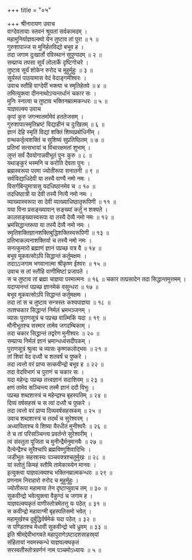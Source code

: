 +++
title = "०५"

+++
श्रीनारायण उवाच  
वाग्देवतायाः स्तवनं श्रूयतां सर्वकामदम् ।  
महामुनिर्याज्ञवल्क्यो येन तुष्टाव तां पुरा ॥ १ ॥  
गुरुशापाज्ज स मुनिर्हतविद्यो बभूव ह ।  
तदा जगाम दुःखार्तो रविस्थानं सुपुण्यदम् ॥ २ ॥  
सम्प्राप्य तपसा सूर्यं लोलार्के दृष्टिगोचरे ।  
तुष्टाव सूर्यं शोकेन रुरोद च मुहुर्मुहुः ॥ ३ ॥  
सूर्यस्तं पाठयामास वेदं वेदाङ्‌गमीश्वरः ।  
उवाच स्तौहि वाग्देवीं भक्त्या च स्मृतिहेतवे ॥ ४ ॥  
तमित्युक्त्वा दीननाथोऽप्यन्तर्धानं चकार सः ।  
मुनिः स्नात्वा च तुष्टाव भक्तिनम्रात्मकन्धरः ॥ ५ ॥  
याज्ञवल्क्य उवाच  
कृपां कुरु जगन्मातर्मामेवं हततेजसम् ।  
गुरुशापात्स्मृतिभ्रष्टं विद्याहीनं च दुःखितम् ॥ ६ ॥  
ज्ञानं देहि स्मृतिं विद्यां शक्तिं शिष्यप्रबोधिनीम् ।  
ग्रन्थकर्तृत्वशक्तिं च सुशिष्यं सुप्रतिष्ठितम् ॥ ७ ॥  
प्रतिभां सत्सभायां च विचारक्षमतां शुभाम् ।  
लुप्तं सर्वं दैवयोगान्नवीभूतं पुनः कुरु ॥ ८ ॥  
यथाङ्‌कुरं भस्मनि च करोति देवता पुनः ।  
ब्रह्मस्वरूपा परमा ज्योतीरूपा सनातनी ॥ ९ ॥  
सर्वविद्याधिदेवी या तस्यै वाण्यै नमो नमः ।  
विसर्गबिन्दुमात्रासु यदधिष्ठानमेव च ॥ १० ॥  
तदधिष्ठात्री या देवी तस्यै नित्यै नमो नमः ।  
व्याख्यास्वरूपा सा देवी व्याख्याधिष्ठातृरूपिणी ॥ ११ ॥  
यया विना प्रसङ्ख्यावान् सङ्ख्यां कर्तुं न शक्यते ।  
कालसङ्ख्यास्वरूपा या तस्यै देव्यै नमो नमः ॥ १२ ॥  
भ्रमसिद्धान्तरूपा या तस्यै देव्यै नमो नमः ।  
स्मृतिशक्तिज्ञानशक्तिबुद्धिशक्तिस्वरूपिणी ॥ १३ ॥  
प्रतिभाकल्पनाशक्तिर्या च तस्यै नमो नमः ।  
सनत्कुमारो ब्रह्माणं ज्ञानं पप्रच्छ यत्र वै ॥ १४ ॥  
बभूव मूकवत्सोऽपि सिद्धान्तं कर्तुमक्षमः ।  
तदाऽऽजगाम भगवानात्मा श्रीकृष्ण ईश्वरः ॥ १५ ॥  
उवाच स तां स्तौहि वाणीमिष्टां प्रजापते ।  
स च तुष्टाव तां ब्रह्मा चाज्ञया परमात्मनः ॥ १६ ॥
चकार तत्प्रसादेन तदा सिद्धान्तमुत्तमम् ।  
यदाप्यनन्तं पप्रच्छ ज्ञानमेकं वसुन्धरा ॥ १७ ॥  
बभूव मूकवत्सोऽपि सिद्धान्तं कर्तुमक्षमः ।  
तदा तां स च तुष्टाव सन्त्रस्तः कश्यपाज्ञया ॥ १८ ॥  
ततश्चकार सिद्धान्तं निर्मलं भ्रमभञ्जनम् ।  
व्यासः पुराणसूत्रं च पप्रच्छ वाल्मिकिं यदा ॥ १९ ॥  
मौनीभूतश्च सस्मार तामेव जगदम्बिकाम् ।  
तदा चकार सिद्धान्तं तद्वरेण मुनीश्वरः ॥ २० ॥  
सम्प्राप्य निर्मलं ज्ञानं भ्रमान्धध्वंसदीपकम् ।  
पुराणसूत्रं श्रुत्वा च व्यासः कृष्णकलोद्भवः ॥ २१ ॥  
तां शिवां वेद दध्यौ च शतवर्षं च पुष्करे ।  
तदा त्वत्तो वरं प्राप्य सत्कवीन्द्रो बभूव ह ॥ २२ ॥  
तदा वेदविभागं च पुराणं च चकार सः ।  
यदा महेन्द्रः पप्रच्छ तत्त्वज्ञानं सदाशिवम् ॥ २३ ॥  
क्षणं तामेव सञ्चिन्त्य तस्मै ज्ञानं ददौ विभुः ।  
पप्रच्छ शब्दशास्त्रं च महेन्द्रश्च बृहस्पतिम् ॥ २४ ॥  
दिव्यं वर्षसहस्रं च स त्वां दध्यौ च पुष्करे ।  
तदा त्वत्तो वरं प्राप्य दिव्यवर्षसहस्रकम् ॥ २५ ॥  
उवाच शब्दशास्त्रं च तदर्थं च सुरेश्वरम् ।  
अध्यापिताश्च ये शिष्या यैरधीतं मुनीश्वरैः ॥ २६ ॥  
ते च तां परिसञ्चिन्त्य प्रवर्तन्ते सुरेश्वरीम् ।  
त्वं संस्तुता पूजिता च मुनीन्द्रैर्मनुमानवैः ॥ २७ ॥  
दैत्येन्द्रैश्च सुरैश्चापि ब्रह्मविष्णुशिवादिभिः ।  
जडीभूतः सहस्रास्यः पञ्चवक्त्रश्चतुर्मुखः ॥ २८ ॥  
यां स्तोतुं किमहं स्तौमि तामेकास्येन मानवः ।  
इत्युक्त्वा याज्ञवल्क्यश्च भक्तिनम्रात्मकन्धरः ॥ २९ ॥  
प्रणनाम निराहारो रुरोद च मुहुर्मुहुः ।  
ज्योतीरूपा महामाया तेन दृष्टाप्युवाच तम् ॥ ३० ॥  
सुकवीन्द्रो भवेत्युक्त्वा वैकुण्ठं च जगाम ह ।  
याज्ञवल्क्यकृतं वाणीस्तोत्रमेतत्तु यः पठेत् ॥ ३१ ॥  
स कवीन्द्रो महावाग्मी बृहस्पतिसमो भवेत् ।  
महामूर्खश्च दुर्बुद्धिर्वर्षमेकं यदा पठेत् ॥ ३२ ॥  
स पण्डितश्च मेधावी सुकवीन्द्रो भवे ध्रुवम् ॥ ३३ ॥  
इति श्रीमद्देवीभागवते महापुराणेऽष्टादशसाहस्र्यां  
संहितायां नवमस्कन्धे याज्ञवल्क्यकृतं  
सरस्वतीस्तोत्रवर्णनं नाम पञ्चमोऽध्यायः ॥ ५ ॥
